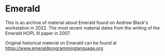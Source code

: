 # Emerald
This is an archive of material about Emerald found on Andrew Black's workstation in 2022.  The most recent material dates from the writing of the Emerald HOPL III paper in 2007.

Original historical material on Emerald can be found at https://www.emeraldprogramminglanguage.org
